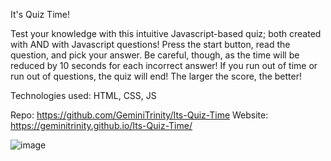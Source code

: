 It's Quiz Time!

Test your knowledge with this intuitive Javascript-based quiz; both created with AND with Javascript questions! Press the start button, read the question, and pick your answer. Be careful, though, as the time will be reduced by 10 seconds for each incorrect answer! If you run out of time or run out of questions, the quiz will end! The larger the score, the better!

Technologies used: HTML, CSS, JS

Repo: https://github.com/GeminiTrinity/Its-Quiz-Time
Website: https://geminitrinity.github.io/Its-Quiz-Time/

![image](https://user-images.githubusercontent.com/70424037/99162966-ab5dbe80-26d1-11eb-852f-4c8515b07386.png)
